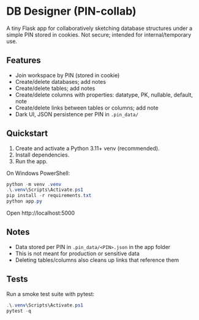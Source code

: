 # DB Designer (PIN-collab)

A tiny Flask app for collaboratively sketching database structures under a simple PIN stored in cookies. Not secure; intended for internal/temporary use.

## Features
- Join workspace by PIN (stored in cookie)
- Create/delete databases; add notes
- Create/delete tables; add notes
- Create/delete columns with properties: datatype, PK, nullable, default, note
- Create/delete links between tables or columns; add note
- Dark UI, JSON persistence per PIN in `.pin_data/`

## Quickstart

1. Create and activate a Python 3.11+ venv (recommended).
2. Install dependencies.
3. Run the app.

On Windows PowerShell:

```powershell
python -m venv .venv
.\.venv\Scripts\Activate.ps1
pip install -r requirements.txt
python app.py
```

Open http://localhost:5000

## Notes
- Data stored per PIN in `.pin_data/<PIN>.json` in the app folder
- This is not meant for production or sensitive data
- Deleting tables/columns also cleans up links that reference them

## Tests
Run a smoke test suite with pytest:

```powershell
.\.venv\Scripts\Activate.ps1
pytest -q
```
